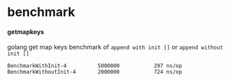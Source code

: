 # benchmark
#### getmapkeys
golang get map keys
benchmark of `append with init []` or `append without init []`

```
BenchmarkWithInit-4      	 5000000	       297 ns/op
BenchmarkWithoutInit-4   	 2000000	       724 ns/op
```
